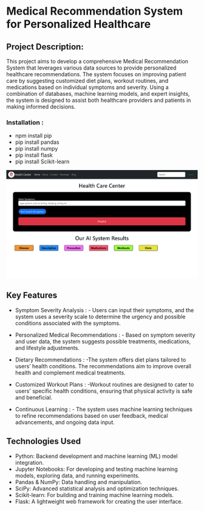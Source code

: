 # Medical Recommendation System for Personalized Healthcare
## Project Description:
This project aims to develop a comprehensive Medical Recommendation System that leverages various data sources to provide personalized healthcare recommendations. The system focuses on improving patient care by suggesting customized diet plans, workout routines, and medications based on individual symptoms and severity. Using a combination of databases, machine learning models, and expert insights, the system is designed to assist both healthcare providers and patients in making informed decisions.

### Installation :
- npm install pip
- pip install pandas
- pip install numpy
- pip install flask
- pip install Scikit-learn



![image alt](https://github.com/FNICKE/Medical-Recommendation/blob/main/Img.png?raw=true)


## Key Features
- Symptom Severity Analysis :
        - Users can input their symptoms, and the system uses a severity scale to determine the urgency and possible conditions associated with the symptoms.

-  Personalized Medical Recommendations :
          - Based on symptom severity and user data, the system suggests possible treatments, medications, and lifestyle adjustments.

- Dietary Recommendations :
           -The system offers diet plans tailored to users’ health conditions. The recommendations aim to improve overall health and complement medical treatments.

- Customized Workout Plans :
            -Workout routines are designed to cater to users' specific health conditions, ensuring that physical activity is safe and beneficial.

- Continuous Learning :
            - The system uses machine learning techniques to refine recommendations based on user feedback, medical advancements, and ongoing data input.

## Technologies Used
 - Python: Backend development and machine learning (ML) model integration.
 - Jupyter Notebooks: For developing and testing machine learning models, exploring data, and running experiments.
 - Pandas & NumPy: Data handling and manipulation.
 - SciPy: Advanced statistical analysis and optimization techniques.
 - Scikit-learn: For building and training machine learning models.
 - Flask: A lightweight web framework for creating the user interface.
   
          






